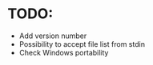 # TODO:

* Add version number
* Possibility to accept file list from stdin
* Check Windows portability

